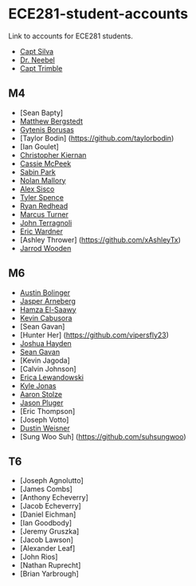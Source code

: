 ECE281-student-accounts
=======================

Link to accounts for ECE281 students.

- [Capt Silva](https://www.github.com/sivwizinbiznilva)
- [Dr. Neebel](https://github.com/drdanial)
- [Capt Trimble](https://github.com/vtrimble)

## M4

- [Sean Bapty]
- [Matthew Bergstedt](https://github.com/mbergstedt)
- [Gytenis Borusas](https://www.github.com/gytenis98)
- [Taylor Bodin] (https://github.com/taylorbodin)
- [Ian Goulet]
- [Christopher Kiernan](https://github.com/ChrisMKiernan)
- [Cassie McPeek](https://github.com/CassieMcPeek)
- [Sabin Park](https://github.com/sabinpark)
- [Nolan Mallory](https://github.com/nolanmallory)
- [Alex Sisco](https://github.com/alexsisco714)
- [Tyler Spence](https://github.com/TylerSpence)
- [Ryan Redhead](https://github.com/RyanRedhead)
- [Marcus Turner](https://github.com/MTurner94)
- [John Terragnoli](https://github.com/JohnTerragnoli/ECE281-student-accounts)
- [Eric Wardner](https://github.com/EricWardner)
- [Ashley Thrower] (https://github.com/xAshleyTx)
- [Jarrod Wooden](https://github.com/JarrodWooden)

## M6

- [Austin Bolinger](https://github.com/Austinbolinger)
- [Jasper Arneberg](https://github.com/JasperArneberg)
- [Hamza El-Saawy](https://github.com/hamzaelsaawy)
- [Kevin Cabusora](https://github.com/KevinCabusora)
- [Sean Gavan]
- [Hunter Her] (https://github.com/vipersfly23)
- [Joshua Hayden](https://github.com/JoshuaHayden)
- [Sean Gavan](https://github.com/SeanGavan)
- [Kevin Jagoda]
- [Calvin Johnson]
- [Erica Lewandowski](https://github.com/EricaLewandowski)
- [Kyle Jonas](https://github.com/KyleJonas)
- [Aaron Stolze](https://github.com/aaronstolze)
- [Jason Pluger](https://github.com/JasonPluger)
- [Eric Thompson]
- [Joseph Votto]
- [Dustin Weisner](https://github.com/dustyweisner)
- [Sung Woo Suh] (https://github.com/suhsungwoo)

## T6

- [Joseph Agnolutto]
- [James Combs]
- [Anthony Echeverry]
- [Jacob Echeverry]
- [Daniel Eichman]
- [Ian Goodbody]
- [Jeremy Gruszka]
- [Jacob Lawson]
- [Alexander Leaf]
- [John Rios]
- [Nathan Ruprecht]
- [Brian Yarbrough]


